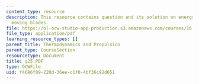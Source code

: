 ```yaml
---
content_type: resource
description: This resource contains question and its solution on energy exchange with
  moving blades.
file: https://ol-ocw-studio-app-production.s3.amazonaws.com/courses/16-01-unified-engineering-i-ii-iii-iv-fall-2005-spring-2006/f4686f09220d36eec1f04bf36c92d651_q25.PDF
file_type: application/pdf
learning_resource_types: []
parent_title: Thermodynamics and Propulsion
parent_type: CourseSection
resourcetype: Document
title: q25.PDF
type: OCWFile
uid: f4686f09-220d-36ee-c1f0-4bf36c92d651
---
```

